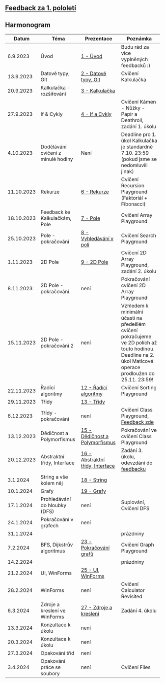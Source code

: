 ## [Feedback za 1. pololetí](https://forms.gle/YYJ9cjcBNyi6oCEk8)

## Harmonogram
| Datum | Téma | Prezentace | Poznámka |
| --- | --- | --- | --- |
| 6.9.2023 | Úvod | [1 - Úvod](https://github.com/Yeenya/Gymvod_23-24/blob/main/Septimy/1%20-%206.9.2023/Prezentace_pdf.pdf) | Budu rád za více vyplněných feedbacků :) |
| 13.9.2023 | Datové typy, Git | [2 - Datové typy, Git](https://github.com/Yeenya/Gymvod_23-24/blob/main/Septimy/2%20-%2013.9.2023/Septimy%202.%20-%2013.9.2023.pdf) | Cvičení Kalkulačka |
| 20.9.2023 | Kalkulačka - rozšiřování | [3 - Kalkulačka](https://github.com/Yeenya/Gymvod_23-24/blob/main/Septimy/3%20-%2020.9.2023/Septimy%203.%20-%2020.9.2023.pdf) |  |
| 27.9.2023 | If & Cykly | [4 - If a Cykly](https://github.com/Yeenya/Gymvod_23-24/blob/main/Septimy/4%20-%2027.9.2023/Septimy%204.%20-%2027.9.2023.pdf) | Cvičení Kámen - Nůžky - Papír a Deathroll, zadání 1. úkolu |
| 4.10.2023 | Dodělávání cvičení z minulé hodiny | Není | Deadline pro 1. úkol Kalkulačka je standardně 7.10. 23:59 (pokud jsme se nedomluvili jinak) |
| 11.10.2023 | Rekurze | [6 - Rekurze](https://github.com/Yeenya/Gymvod_23-24/blob/main/Septimy/6%20-%2011.10.2023/Septimy%206.%20-%2011.10.2023.pdf) | Cvičení Recursion Playground (Faktoriál + Fibonacci) |
| 18.10.2023 | Feedback ke Kalkulačkám, Pole | [7 - Pole](https://github.com/Yeenya/Gymvod_23-24/blob/main/Septimy/7%20-%2018.10.2023/Septimy%207.%20-%2018.10.2023.pdf) | Cvičení Array Playground |
| 25.10.2023 | Pole - pokračování | [8 - Vyhledávání v poli](https://github.com/Yeenya/Gymvod_23-24/blob/main/Septimy/8%20-%2025.10.2023/Septimy%208.%20-%2025.10.2023.pdf) | Cvičení Search Playground |
| 1.11.2023 | 2D Pole | [9 - 2D Pole](https://github.com/Yeenya/Gymvod_23-24/blob/main/Septimy/9%20-%201.11.2023/Septimy%209.%20-%201.11.2023.pdf) | Cvičení 2D Array Playground, zadání 2. úkolu |
| 8.11.2023 | 2D Pole - pokračování | není | Pokračování cvičení 2D Array Playground |
| 15.11.2023 | 2D Pole - pokračování 2 | není | Vzhledem k minimální účasti na předešlém cvičení pokračujeme ve 2D polích až touto hodinou. Deadline na 2. úkol Maticové operace prodloužen do 25.11. 23:59! |
| 22.11.2023 | Řadící algoritmy | [12 - Řadící algoritmy](https://github.com/Yeenya/Gymvod_23-24/blob/main/Septimy/12%20-%2022.11.2023/Septimy%2012.%20-%2022.11.2023.pdf) | Cvičení Sorting Playground |
| 29.11.2023 | Třídy | [13 - Třídy](https://github.com/Yeenya/Gymvod_23-24/blob/main/Septimy/13%20-%2029.11.2023/Septimy%2013.%20-%2029.11.2023.pdf) |  |
| 6.12.2023 | Třídy - pokračování | není | Cvičení Class Playground, [Feedback zde](https://forms.gle/VNLeVP6AznyEupjP6) |
| 13.12.2023 | Dědičnost a Polymorfismus | [15 - Dědičnost a Polymorfismus](https://github.com/Yeenya/Gymvod_23-24/blob/main/Septimy/15%20-%2013.12.2023/Septimy%2015.%20-%2013.12.2023.pdf) | Pokračování ve cvičení Class Playground |
| 20.12.2023 | Abstraktní třídy, Interface | [16 - Abstraktní třídy, Interface](https://github.com/Yeenya/Gymvod_23-24/blob/main/Septimy/16%20-%2020.12.2023/Septimy%2016.%20-%2020.12.2023.pdf) | Zadání 3. úkolu, odevzdání do [feedbacku](https://forms.gle/x7Y25CaZaoHSMXXv5) |
| 3.1.2024 | String a vše kolem něj | [18 - String](https://github.com/Yeenya/Gymvod_23-24/blob/main/Septimy/18%20-%203.1.2024/Septimy%2018.%20-%203.1.2024.pdf) |  |
| 10.1.2024 | Grafy | [19 - Grafy](https://github.com/Yeenya/Gymvod_23-24/blob/main/Septimy/19%20-%2010.1.2024/Septimy%2019.%20-%2010.1.2024.pdf) |  |
| 17.1.2024 | Prohledávání do hloubky (DFS) | není | Suplování, Cvičení DFS |
| 24.1.2024 | Pokračování v grafech | není |  |
| 31.1.2024 |  |  | prázdniny |
| 7.2.2024 | BFS, Dijkstrův algoritmus | [23 - Pokračování grafů](https://github.com/Yeenya/Gymvod_23-24/blob/main/Septimy/23%20-%207.2.2024/Septimy%2023.%20-%207.2.2024.pdf) | Cvičení Graph Playground |
| 14.2.2024 |  |  | prázdniny |
| 21.2.2024 | UI, WinForms | [25 - UI, WinForms](https://github.com/Yeenya/Gymvod_23-24/blob/main/Septimy/25%20-%2021.2.2024/Septimy%2025.%20-%2021.2.2024.pdf) |  |
| 28.2.2024 | WinForms | není | Cvičení Calculator Revisited |
| 6.3.2024 | Zdroje a kreslení ve WinForms | [27 - Zdroje a kreslení](https://github.com/Yeenya/Gymvod_23-24/blob/main/Septimy/27%20-%206.3.2024/Septimy%2027.%20-%206.3.2024.pdf) | Zadání 4. úkolu |
| 13.3.2024 | Konzultace k úkolu | není |  |
| 20.3.2024 | Konzultace k úkolu | není |  |
| 27.3.2024 | Opakování tříd | není |  |
| 3.4.2024 | Opakování práce se soubory | není | Cvičení Files |

